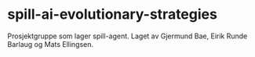 # spill-ai-evolutionary-strategies
Prosjektgruppe som lager spill-agent. 
Laget av Gjermund Bae, Eirik Runde Barlaug og Mats Ellingsen.
